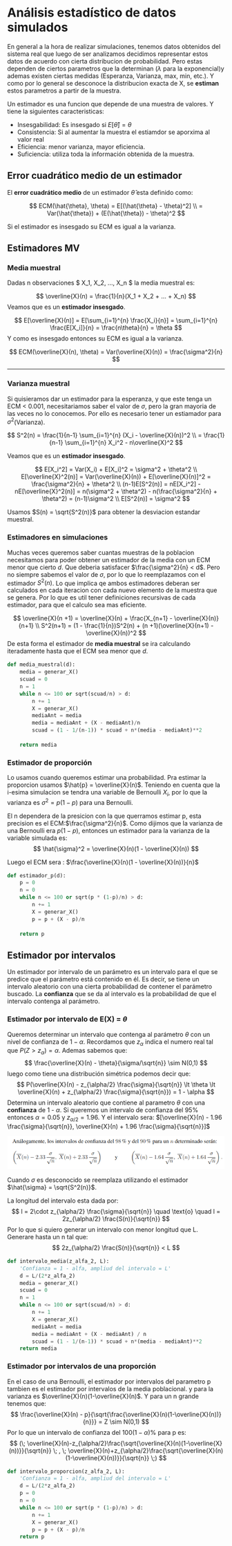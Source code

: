 # Análisis estadístico de datos simulados

En general a la hora de realizar simulaciones, tenemos datos obtenidos del sistema real que luego de ser analizamos decidimos representar estos datos de acuerdo con cierta distribucion de probabilidad. Pero estas dependen de ciertos parametros que la determinan ($\lambda$ para la exponencial)y ademas existen ciertas medidas (Esperanza, Varianza, max, min, etc.). Y como por lo general se desconoce la distribucion exacta de X, se **estiman** estos parametros a partir de la muestra.

Un estimador es una funcion que depende de una muestra de valores. Y tiene la siguientes caracteristicas:

- Insesgabilidad: Es insesgado si $E[\hat{\theta}]= \theta$
- Consistencia: Si al aumentar la muestra el estiamdor se aporxima al valor real
- Eficiencia: menor varianza, mayor eficiencia.
- Suficiencia: utiliza toda la información obtenida de la muestra.

## Error cuadrático medio de un estimador

El **error cuadrático medio** de un estimador $\hat{\theta}$ esta definido como:

$$
ECM(\hat{\theta}, \theta) = E[(\hat{\theta} - \theta)^2] \\
= Var(\hat{\theta}) + (E(\hat{\theta}) - \theta)^2
$$

Si el estimador es insesgado su ECM es igual a la varianza.

## Estimadores MV

### Media muestral

Dadas n observaciones $ X_1, X_2, ..., X_n $ la media muestral es:

$$
\overline{X}(n) = \frac{1}{n}(X_1 + X_2 + ... + X_n)
$$
Veamos que es un **estimador insesgado**.

$$
E[\overline{X}(n)] = E[\sum_{i=1}^{n} \frac{X_i}{n}] = \sum_{i=1}^{n} \frac{E[X_i]}{n} = \frac{n\theta}{n} = \theta
$$
Y como es insesgado entonces su ECM es igual a la varianza.

$$
ECM(\overline{X}(n), \theta) = Var(\overline{X}(n)) = \frac{\sigma^2}{n}
$$

---

### Varianza muestral

Si quisieramos dar un estimador para la esperanza, y que este tenga un ECM < 0.001, necesitariamos saber el valor de $\sigma$, pero la gran mayoria de las veces no lo conocemos. Por ello es necesario tener un estiamador para $\sigma^2$(Varianza).

$$
S^2(n) = \frac{1}{n-1} \sum_{i=1}^{n} (X_i - \overline{X}(n))^2 \\
= \frac{1}{n-1} \sum_{i=1}^{n} X_i^2 - n\overline{X}^2
$$

Veamos que es un **estimador insesgado**.

$$
E[X_i^2] = Var(X_i) + E[X_i]^2 = \sigma^2 + \theta^2 \\
E[\overline{X}^2(n)] = Var(\overline{X}(n)) + E[\overline{X}(n)]^2 = \frac{\sigma^2}{n} + \theta^2 \\
(n-1)E[S^2(n)] = nE[X_i^2] - nE[\overline{X}^2(n)] = n(\sigma^2 + \theta^2) - n(\frac{\sigma^2}{n} + \theta^2) = (n-1)\sigma^2 \\
E[S^2(n)] = \sigma^2
$$

Usamos $S(n) = \sqrt{S^2(n)}$ para obtener la desviacion estandar muestral.

### Estimadores en simulaciones

Muchas veces queremos saber cuantas muestras de la poblacion necesitamos para poder obtener un estimador de la media con un ECM menor que cierto $d$. Que deberia satisfacer $\frac{\sigma^2}{n} < d$. Pero no siempre sabemos el valor de $\sigma$, por lo que lo reemplazamos con el estimador $S^2(n)$. Lo que implica qe ambos estimadores deberan ser calculados en cada iteracion con cada nuevo elemento de la muestra que se genera. Por lo que es util tener definiciones recursivas de cada estimador, para que el calculo sea mas eficiente.

$$
\overline{X}(n +1) = \overline{X}(n) + \frac{X_{n+1} - \overline{X}(n)}{n+1} \\
S^2(n+1) = (1 - \frac{1}{n})S^2(n) + (n +1)(\overline{X}(n+1) - \overline{X}(n))^2
$$
De esta forma el estimador de **media muestral** se ira calculando iteradamente hasta que el ECM sea menor que $d$.

```python
def media_muestral(d):
    media = generar_X()
    scuad = 0
    n = 1
    while n <= 100 or sqrt(scuad/n) > d:
        n += 1
        X = generar_X()
        mediaAnt = media
        media = mediaAnt + (X - mediaAnt)/n
        scuad = (1 - 1/(n-1)) * scuad + n*(media - mediaAnt)**2

    return media
```

### Estimador de proporción

Lo usamos cuando queremos estimar una probabilidad. Pra estimar la proporcion usamos $\hat{p} = \overline{X}(n)$. Teniendo en cuenta que la i-esima simulacion se tendra una variable de Bernoulli $X_i$, por lo que la varianza es $\sigma^2 = p(1-p)$ para una Bernoulli. 

El n dependera de la presicion con la que querramos estimar p, esta precision es el ECM:$\frac{\sigma^2}{n}$. Como dijimos que la varianza de una Bernoulli era $p(1-p)$, entonces un estimador para la varianza de la variable simulada es:
$$
\hat{\sigma}^2 = \overline{X}(n)(1 - \overline{X}(n))
$$

Luego el ECM sera : $\frac{\overline{X}(n)(1 - \overline{X}(n))}{n}$

```python
def estimador_p(d):
    p = 0
    n = 0
    while n <= 100 or sqrt(p * (1-p)/n) > d:
        n += 1
        X = generar_X()
        p = p + (X - p)/n

    return p
```

## Estimador por intervalos

Un estimador por intervalo de un parámetro es un intervalo para el que se predice que el parámetro está contenido en él. Es decir, se tiene un intervalo aleatorio con una cierta probabilidad de contener el parámetro buscado. La **confianza** que se da al intervalo es la probabilidad de que el intervalo contenga al parámetro.

### Estimador por intervalo de E(X) = $\theta$

Queremos determinar un intervalo que contenga al parámetro $\theta$ con un nivel de confianza de $1 - \alpha$. Recordamos que $z_{\alpha}$ indica el numero real tal que $P(Z > z_{\alpha}) = \alpha$. Ademas sabemos que:
$$
\frac{\overline{X}(n) - \theta}{\sigma/\sqrt{n}} \sim N(0,1)
$$
luego como tiene una distribución simétrica podemos decir que:
$$
P(\overline{X}(n) - z_{\alpha/2} \frac{\sigma}{\sqrt{n}} \lt \theta \lt \overline{X}(n) + z_{\alpha/2} \frac{\sigma}{\sqrt{n}}) = 1 - \alpha
$$
Determina un intervalo aleatorio que contiene al parametro $\theta$ con una **confianza** de 1 - $\alpha$. Si queremos un intervalo de confianza del 95% entonces $\alpha = 0.05$ y $z_{\alpha/2} = 1.96$. Y el intervalo sera: $[\overline{X}(n) - 1.96 \frac{\sigma}{\sqrt{n}}, \overline{X}(n) + 1.96 \frac{\sigma}{\sqrt{n}}]$

![alt text](./imgs/image.png)

Cuando $\sigma$ es desconocido se reemplaza utilizando el estimador $\hat{\sigma} = \sqrt{S^2(n)}$.

La longitud del intervalo esta dada por: 
$$
l = 2\cdot z_{\alpha/2} \frac{\sigma}{\sqrt{n}} \quad \text{o} \quad l = 2z_{\alpha/2} \frac{S(n)}{\sqrt{n}}
$$
Por lo que si quiero generar un intervalo con menor longitud que L. Generare hasta un n tal que:
$$
2z_{\alpha/2} \frac{S(n)}{\sqrt{n}} < L
$$

```python
def intervalo_media(z_alfa_2, L):
    'Confianza = 1 - alfa, ampliud del intervalo = L'
    d = L/(2*z_alfa_2)
    media = generar_X()
    scuad = 0
    n = 1
    while n <= 100 or sqrt(scuad/n) > d:
        n += 1
        X = generar_X()
        mediaAnt = media
        media = mediaAnt + (X - mediaAnt) / n
        scuad = (1 - 1/(n-1)) * scuad + n*(media - mediaAnt)**2
    return media
```

### Estimador por intervalos de una proporción

En el caso de una Bernoulli, el estimador por intervalos del parametro p tambien es el estimador por intervalos de la media poblacional. y para la varianza es $\overline{X}(n)(1-\overline{X}(n)$. Y para un n grande tenemos que:
$$
\frac{\overline{X}(n) - p}{\sqrt{\frac{\overline{X}(n)(1-\overline{X}(n))}{n}}} = Z \sim N(0,1)
$$
Por lo que un intervalo de confianza del $100(1-\alpha)$% para p es:
$$
(\;
    \overline{X}(n)-z_{\alpha/2}\frac{\sqrt{\overline{X}(n)(1-\overline{X}(n))}}{\sqrt{n}} \; , \;
    \overline{X}(n)+z_{\alpha/2}\frac{\sqrt{\overline{X}(n)(1-\overline{X}(n))}}{\sqrt{n}}
\;)
$$

```python
def intervalo_proporcion(z_alfa_2, L):
    'Confianza = 1 - alfa, ampliud del intervalo = L'
    d = L/(2*z_alfa_2)
    p = 0
    n = 0
    while n <= 100 or sqrt(p * (1-p)/n) > d:
        n += 1
        X = generar_X()
        p = p + (X - p)/n
    return p
```
